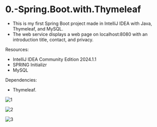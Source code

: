 # 0.-Spring.Boot.with.Thymeleaf

- This is my first Spring Boot project made in IntelliJ IDEA with Java, Thymeleaf, and MySQL.
- The web service displays a web page on localhost:8080 with an introduction title, contact, and privacy.

Resources:
- IntelliJ IDEA Community Edition 2024.1.1
- SPRING Initializr
- MySQL

Dependencies:
- Thymeleaf.
  

![1](https://github.com/user-attachments/assets/c87ee36d-8622-41ac-9de2-163d3eb83e55)

![2](https://github.com/user-attachments/assets/04931dcc-f551-486a-bfa6-b871c0049178)

![3](https://github.com/user-attachments/assets/8d2813c8-7e06-4a8f-aa03-515942a7343f)
